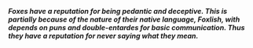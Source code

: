 ***Foxes have a reputation for being pedantic and deceptive.
This is partially because of the nature of their native language, Foxlish, with depends on puns and double-entardes for basic communication. Thus they have a reputation for never saying what they mean.***